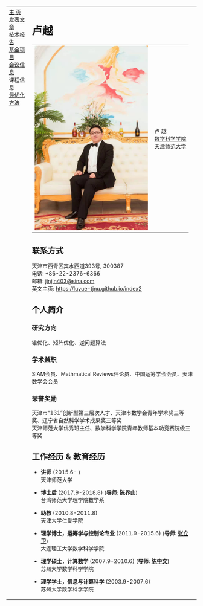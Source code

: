 <head>
<BASE href="Yue Lu" />  
<meta name="generator" content="jemdoc, see http://jemdoc.jaboc.net/" />
<meta http-equiv="Content-Type" content="text/html;charset=utf-8" />
<link rel="stylesheet" href="jemdoc.css" type="text/css" />
<link rel="stylesheet" href="boyd.css" type="text/css" />
</head>
<body>
<table summary="Table for page layout." id="tlayout">
<tr valign="top">
<td id="layout-menu">
<div class="menu-category">  </div>
<div class="menu-item"><a href="index.html" class="current">主    页</a></div>
<div class="menu-item"><a href="publications.html">发表文章</a></div>
<div class="menu-item"><a href="technicalreports.html">技术报告</a></div>
<div class="menu-item"><a href="projects.html">基金项目</a></div>
<div class="menu-item"><a href="meetings.html">会议信息</a></div>
<div class="menu-category">课程信息</div>
<div class="menu-item"><a href="optimization.html">最优化方法</a></div>
</td>
<td id="layout-content">
<div id="toptitle">
<h1>卢越</h1>
</div>
<table class="imgtable"><tr><td>
<img src="zhaopiao.jpg" alt="300px" width="300px" />&nbsp;</td>
<td align="left"><p>卢 越<br />
<a href="http://sxkx.tjnu.edu.cn/">数学科学学院</a><br><a href="http://www.tjnu.edu.cn/">天津师范大学</a></p>
</td></tr></table>
<h2>联系方式</h2>
<p>天津市西青区宾水西道393号, 300387<br />
电话: +86-22-2376-6366<br />
邮箱: <a href="mailto:jinjin403@sina.com">jinjin403@sina.com</a><br />
英文主页: <a href="https://luyue-tjnu.github.io/index2">https://luyue-tjnu.github.io/index2</a></p>
<h2>个人简介</h2>
<h3>研究方向</h3>
<p>锥优化、矩阵优化、逆问题算法<br /></p>
<h3>学术兼职</h3>  
<p>SIAM会员、Mathmatical Reviews评论员、中国运筹学会会员、天津数学会会员<br /></p>
<h3>荣誉奖励</h3>  
<p>天津市“131”创新型第三层次人才、天津市数学会青年学术奖三等奖、辽宁省自然科学学术成果奖三等奖<br>天津师范大学优秀班主任、数学科学学院青年教师基本功竞赛院级三等奖</p>
<h2>工作经历 &amp; 教育经历</h2>
<ul>
<li><p><b>讲师</b> (2015.6-  )<br />
天津师范大学</p>
</li>
<li><p><b>博士后</b> (2017.9-2018.8) (<b>导师: <a href="http://math.ntnu.edu.tw/~jschen">陈界山</a></b>)<br />
台湾师范大学理学院数学系</p>
</li>
<li><p><b>助教</b> (2010.8-2011.8)<br />
天津大学仁爱学院</p>
</li>
<li><p><b>理学博士，运筹学与控制论专业</b> (2011.9-2015.6) (<b>导师: <a href="http://faculty.dlut.edu.cn/lwzhang/zh_CN/index.htm">张立卫</a></b>)<br />
大连理工大学数学科学学院</p>
</li>
<li><p><b>理学硕士，计算数学</b> (2007.9-2010.6) (<b>导师: <a href="http://web.suda.edu.cn/zwchen">陈中文</a></b>)<br />
苏州大学数学科学学院</p>
</li>
<li><p><b>理学学士，信息与计算科学</b> (2003.9-2007.6)<br />
苏州大学数学科学学院</p>
</li>
</ul>
<div id="footer">
<div id="footer-text">
</div>
</div>
  
  
